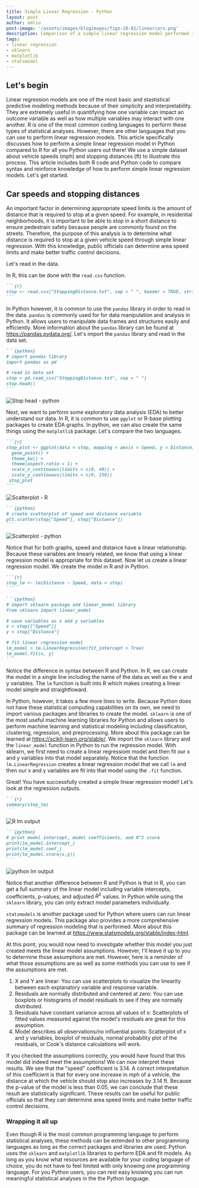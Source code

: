 ```yaml
---
title: Simple Linear Regression - Python
layout: post
author: emliu
post-image: '/assets/images/blogimages/figs-10-01/linearcars.png'
description: Comparison of a simple linear regression model performed in R and Python
tags:
- linear regression
- sklearn
- matplotlib
- statsmodel
---
```


## Let's begin
Linear regression models are one of the most basic and stastistical predictive modeling methods because of their simplicity and interpretability. They are extremely useful in quantifying how one variable can impact an outcome variable as well as how multiple variables may interact with one another. R is one of the most common coding languages to perform these types of statistical analyses. However, there are other languages that you can use to perform linear regression models. This article specifically discusses how to perform a simple linear regression model in Python compared to R for all you Python users out there! We use a simple dataset about vehicle speeds (mph) and stopping distances (ft) to illustrate this process. This article includes both R code and Python code to compare syntax and reinforce knowledge of how to perform simple linear regression models. Let's get started.

## Car speeds and stopping distances
An important factor in determining appropriate speed limits is the amount of distance that is required to stop at a given speed. For example, in residential neighborhoods, it is important to be able to stop in a short distance to ensure pedestrain safety because people are commonly found on the streets. Therefore, the purpose of this analysis is to determine what distance is required to stop at a given vehicle speed through simple linear regression. With this knowledge, public officials can determine area speed limits and make better traffic control decisions.

Let's read in the data.

In R, this can be done with the ```read.csv``` function.

````md
```{r}
stop <- read.csv("StoppingDistance.txt", sep = " ", header = TRUE, stringsAsFactors = FALSE)
```
````
In Python however, it is common to use the ```pandas``` library in order to read in the data.  ```pandas``` is commonly used for for data manipulation and analysis in Python. It allows users to manipulate data frames and structures easily and efficiently. More information about the ```pandas``` library can be found at https://pandas.pydata.org/. Let's import the ```pandas``` library and read in the data set.

````md
```{python}
# import pandas library
import pandas as pd

# read in data set
stop = pd.read_csv("StoppingDistance.txt", sep = " ")
stop.head()
```
````

![Stop head - python](/assets/images/blogimages/figs-10-01/SpeedDist.png)

Next, we want to perform some exploratory data analysis (EDA) to better understand our data. In R, it is common to use ```ggplot``` or R-base plotting packages to create EDA graphs. In python, we can also create the same things using the ```matplotlib``` package. Let's compare the two languages.

````md
```{r}
stop_plot <- ggplot(data = stop, mapping = aes(x = Speed, y = Distance)) +
  geom_point() +
  theme_bw() +
  theme(aspect.ratio = 1) +
  scale_x_continuous(limits = c(0, 40)) +
  scale_y_continuous(limits = c(0, 150))
 stop_plot
```
````

![Scatterplot - R](/assets/images/blogimages/figs-10-01/rscatter.png)


````md
```{python}
# create scatterplot of speed and distance variable
plt.scatter(stop["Speed"], stop["Distance"])
```
````

![Scatterplot - python](/assets/images/blogimages/figs-10-01/pythonscatter.png)

Notice that for both graphs, speed and distance have a linear relationship. Because these variables are linearly related, we know that using a linear regression model is appropriate for this dataset. Now let us create a linear regression model. We create the model in R and in Python. 

````md
```{r}
stop_lm <- lm(Distance ~ Speed, data = stop)
```
````

````md
```{python}
# import sklearn package and linear_model library
from sklearn import linear_model

# save variables as x and y variables
x = stop[["Speed"]]
y = stop["Distance"]

# fit linear regression model 
lm_model = lm.LinearRegression(fit_intercept = True)
lm_model.fit(x, y)
```
````

Notice the difference in syntax between R and Python. In R, we can create the model in a single line including the name of the data as well as the x and y variables. The ```lm``` function is built into R which makes creating a linear model simple and straightfoward. 

In Python, however, it takes a few more lines to write. Because Python does not have these statistical computing capabilities on its own, we need to import various packages and libraries to create the model. ```sklearn``` is one of the most useful machine learning libraries for Python and allows users to perform machine learning and statistical modeling including classification, clustering, regression, and preprocessing. More about this package can be learned at https://scikit-learn.org/stable/. We import the ```sklearn``` library and the ```linear_model``` function in Python to run the regression model. With sklearn, we first need to create a linear regressiom model and then fit our x and y variables into that model separately. Notice that the function ```lm.LinearRegression``` creates a linear regression model that we call ```lm``` and then our x and y variables are fit into that model using the ```.fit``` function.

Great! You have successfully created a simple linear regression model! Let's look at the regression outputs.

````md
```{r}
summary(stop_lm)
```
````

![R lm output](/assets/images/blogimages/figs-10-01/rlmoutput.png)

````md
```{python}
# print model intercept, model coefficients, and R^2 score
print(lm_model.intercept_)
print(lm_model.coef_)
print(lm_model.score(x,y))
```
````

![python lm output](/assets/images/blogimages/figs-10-01/pythonlmoutput.png)

Notice that another difference between R and Python is that in R, you can get a full summary of the linear model including variable intercepts, coefficients, p-values, and adjusted $R^2$ values. In Python while using the ```sklearn``` library, you can only extract model parameters individually.

```statsmodels``` is another package used for Python where users can run linear regression models. This package also provides a more comprehensive summary of regression modeling that is performed. More about this package can be learned at https://www.statsmodels.org/stable/index-html.

At this point, you would now need to investigate whether this model you just created meets the linear model assumptions. However, I'll leave it up to you to determine those assumptions are met. However, here is a reminder of what those assumptions are as well as some methods you can use to see if the assumptions are met.
1. X and Y are linear: You can use scatterplots to visualize the linearity between each explanatory variable and response variable.
2. Residuals are normally distributed and centered at zero: You can use boxplots or histograms of model residuals to see if they are normally distributed.
3. Residuals have constant variance across all values of x: Scatterplots of fitted values measured against the model's residuals are great for this assumption.
4. Model describes all observations/no influential points: Scatterplot of x and y variables, boxplot of residuals, normal probability plot of the residuals, or Cook's distance calculations will work.

If you checked the assumptions correctly, you would have found that this model did indeed meet the assumptions! We can now interpret these results.
We see that the "speed" coefficient is 3.14. A correct interpretation of this coefficient is that for every one increase in mph of a vehicle, the distance at which the vehicle should stop also increases by 3.14 ft. Because the p-value of the model is less than 0.05, we can conclude that these result are statistically significant. These results can be useful for public officials so that they can determine area speed limits and make better traffic control decisions.

### Wrapping it all up
Even though R is the most common programming language to perform statistical analyses, these methods can be extended to other programming languages as long as the correct packages and libraries are used. Python uses the ```sklearn``` and ```matplotlib``` libraries to perform EDA and fit models. As long as you know what resources are available for your coding language of choice, you do not have to feel limited with only knowing one programming language. For you Python users, you can rest easy knowing you can run meaningful statistical analyses in the the Python language.


